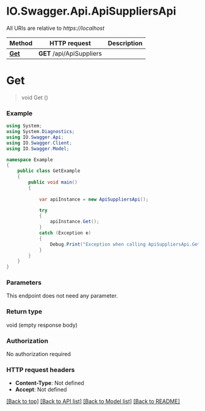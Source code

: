 # IO.Swagger.Api.ApiSuppliersApi

All URIs are relative to *https://localhost*

Method | HTTP request | Description
------------- | ------------- | -------------
[**Get**](ApiSuppliersApi.md#get) | **GET** /api/ApiSuppliers | 


<a name="get"></a>
# **Get**
> void Get ()



### Example
```csharp
using System;
using System.Diagnostics;
using IO.Swagger.Api;
using IO.Swagger.Client;
using IO.Swagger.Model;

namespace Example
{
    public class GetExample
    {
        public void main()
        {
            
            var apiInstance = new ApiSuppliersApi();

            try
            {
                apiInstance.Get();
            }
            catch (Exception e)
            {
                Debug.Print("Exception when calling ApiSuppliersApi.Get: " + e.Message );
            }
        }
    }
}
```

### Parameters
This endpoint does not need any parameter.

### Return type

void (empty response body)

### Authorization

No authorization required

### HTTP request headers

 - **Content-Type**: Not defined
 - **Accept**: Not defined

[[Back to top]](#) [[Back to API list]](../README.md#documentation-for-api-endpoints) [[Back to Model list]](../README.md#documentation-for-models) [[Back to README]](../README.md)

